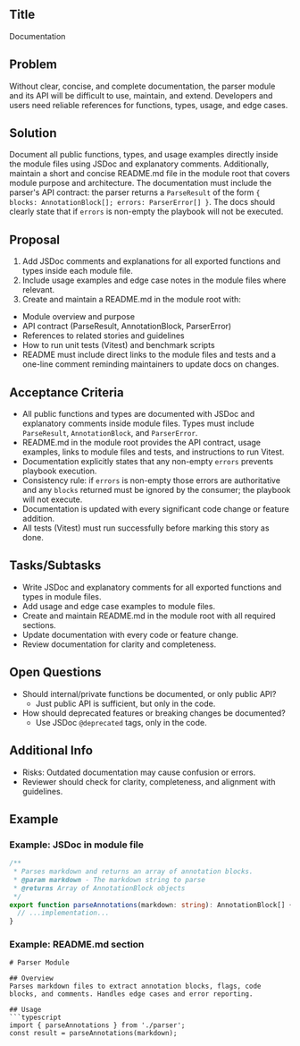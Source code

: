 ## Title
Documentation

## Problem
Without clear, concise, and complete documentation, the parser module and its API will be difficult to use, maintain, and extend. Developers and users need reliable references for functions, types, usage, and edge cases.

## Solution
Document all public functions, types, and usage examples directly inside the module files using JSDoc and explanatory comments. Additionally, maintain a short and concise README.md file in the module root that covers module purpose and architecture. The documentation must include the parser's API contract: the parser returns a `ParseResult` of the form `{ blocks: AnnotationBlock[]; errors: ParserError[] }`. The docs should clearly state that if `errors` is non-empty the playbook will not be executed.

## Proposal
1. Add JSDoc comments and explanations for all exported functions and types inside each module file.
2. Include usage examples and edge case notes in the module files where relevant.
3. Create and maintain a README.md in the module root with:
  - Module overview and purpose
  - API contract (ParseResult, AnnotationBlock, ParserError)
  - References to related stories and guidelines
  - How to run unit tests (Vitest) and benchmark scripts
  - README must include direct links to the module files and tests and a one-line comment reminding maintainers to update docs on changes.

## Acceptance Criteria
- All public functions and types are documented with JSDoc and explanatory comments inside module files. Types must include `ParseResult`, `AnnotationBlock`, and `ParserError`.
- README.md in the module root provides the API contract, usage examples, links to module files and tests, and instructions to run Vitest.
- Documentation explicitly states that any non-empty `errors` prevents playbook execution.
 - Consistency rule: if `errors` is non-empty those errors are authoritative and any `blocks` returned must be ignored by the consumer; the playbook will not execute.
- Documentation is updated with every significant code change or feature addition.
- All tests (Vitest) must run successfully before marking this story as done.

## Tasks/Subtasks
- Write JSDoc and explanatory comments for all exported functions and types in module files.
- Add usage and edge case examples to module files.
- Create and maintain README.md in the module root with all required sections.
- Update documentation with every code or feature change.
- Review documentation for clarity and completeness.

## Open Questions
- Should internal/private functions be documented, or only public API?
  - Just public API is sufficient, but only in the code.
- How should deprecated features or breaking changes be documented?
    - Use JSDoc `@deprecated` tags, only in the code.

## Additional Info
- Risks: Outdated documentation may cause confusion or errors.
- Reviewer should check for clarity, completeness, and alignment with guidelines.

## Example
### Example: JSDoc in module file
```typescript
/**
 * Parses markdown and returns an array of annotation blocks.
 * @param markdown - The markdown string to parse
 * @returns Array of AnnotationBlock objects
 */
export function parseAnnotations(markdown: string): AnnotationBlock[] {
  // ...implementation...
}
```

### Example: README.md section
```
# Parser Module

## Overview
Parses markdown files to extract annotation blocks, flags, code blocks, and comments. Handles edge cases and error reporting.

## Usage
```typescript
import { parseAnnotations } from './parser';
const result = parseAnnotations(markdown);
```
```
